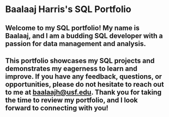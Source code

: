 # Baalaaj Harris's SQL Portfolio 

## Welcome to my SQL portfolio! My name is Baalaaj, and I am a budding SQL developer with a passion for data management and analysis.

## This portfolio showcases my SQL projects and demonstrates my eagerness to learn and improve. If you have any feedback, questions, or opportunities, please do not hesitate to reach out to me at baalaajh@usf.edu. Thank you for taking the time to review my portfolio, and I look forward to connecting with you!

